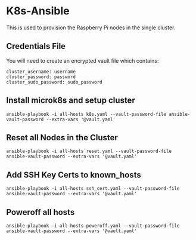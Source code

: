 # K8s-Ansible
This is used to provision the Raspberry Pi nodes in the single cluster.

## Credentials File
You will need to create an encrypted vault file which contains:

```
cluster_username: username
cluster_password: password
cluster_sudo_password: sudo_password
```

## Install microk8s and setup cluster 

```
ansible-playbook -i all-hosts k8s.yaml --vault-password-file ansible-vault-password --extra-vars '@vault.yaml'
```

## Reset all Nodes in the Cluster

```
ansible-playbook -i all-hosts reset.yaml --vault-password-file ansible-vault-password --extra-vars '@vault.yaml'
```

## Add SSH Key Certs to known_hosts

```
ansible-playbook -i all-hosts ssh_cert.yaml --vault-password-file ansible-vault-password --extra-vars '@vault.yaml'
```

## Poweroff all hosts

```
ansible-playbook -i all-hosts poweroff.yaml --vault-password-file ansible-vault-password --extra-vars '@vault.yaml'
```
